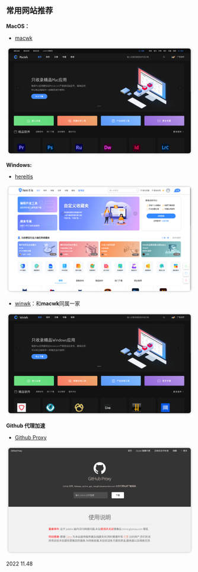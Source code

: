 
## 常用网站推荐

**MacOS：**
  + [macwk](http://macwk.com)

![](md_pic/2022-08-13-21-45-37.png)

**Windows:**
  + [hereitis](https://www.hereitis.cn)


![](md_pic/2022-08-13-21-46-24.png)

  + [winwk](http://winwk.com)：和**macwk**同属一家

![](md_pic/2022-08-17-00-01-50.png)

**Github 代理加速**
  + [Github Proxy](https://ghproxy.com)

![](md_pic/2022-08-13-21-47-06.png)

2022 11.48